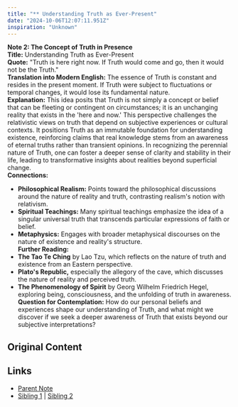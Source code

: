 ```yaml
---
title: "** Understanding Truth as Ever-Present"
date: "2024-10-06T12:07:11.951Z"
inspiration: "Unknown"
---
```


  
**Note 2: The Concept of Truth in Presence**  
**Title:** Understanding Truth as Ever-Present  
**Quote:** "Truth is here right now. If Truth would come and go, then it would not be the Truth."  
**Translation into Modern English:** The essence of Truth is constant and resides in the present moment. If Truth were subject to fluctuations or temporal changes, it would lose its fundamental nature.  
**Explanation:** This idea posits that Truth is not simply a concept or belief that can be fleeting or contingent on circumstances; it is an unchanging reality that exists in the 'here and now.' This perspective challenges the relativistic views on truth that depend on subjective experiences or cultural contexts. It positions Truth as an immutable foundation for understanding existence, reinforcing claims that real knowledge stems from an awareness of eternal truths rather than transient opinions. In recognizing the perennial nature of Truth, one can foster a deeper sense of clarity and stability in their life, leading to transformative insights about realities beyond superficial change.  
**Connections:**  
- **Philosophical Realism:** Points toward the philosophical discussions around the nature of reality and truth, contrasting realism's notion with relativism.  
- **Spiritual Teachings:** Many spiritual teachings emphasize the idea of a singular universal truth that transcends particular expressions of faith or belief.  
- **Metaphysics:** Engages with broader metaphysical discourses on the nature of existence and reality's structure.  
**Further Reading:**  
- **The Tao Te Ching** by Lao Tzu, which reflects on the nature of truth and existence from an Eastern perspective.  
- **Plato's Republic,** especially the allegory of the cave, which discusses the nature of reality and perceived truth.  
- **The Phenomenology of Spirit** by Georg Wilhelm Friedrich Hegel, exploring being, consciousness, and the unfolding of truth in awareness.  
**Question for Contemplation:** How do our personal beliefs and experiences shape our understanding of Truth, and what might we discover if we seek a deeper awareness of Truth that exists beyond our subjective interpretations?  


## Original Content



## Links

- [Parent Note](/parent-note.md)
- [Sibling 1](/zettel1.md) | [Sibling 2](/zettel2.md)
